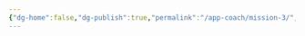 ```yaml
---
{"dg-home":false,"dg-publish":true,"permalink":"/app-coach/mission-3/","dgPassFrontmatter":true}
---
```

